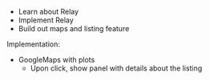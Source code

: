 - Learn about Relay
- Implement Relay
- Build out maps and listing feature

Implementation:
- GoogleMaps with plots
  - Upon click, show panel with details about the listing
